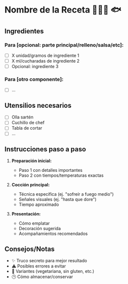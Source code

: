 # Nombre de la Receta 🥗🍲🍰 🐟

## Ingredientes

### Para [opcional: parte principal/relleno/salsa/etc]:

- [ ] X unidad/gramos de ingrediente 1
- [ ] X ml/cucharadas de ingrediente 2
- [ ] Opcional: ingrediente 3

### Para [otro componente]:

- [ ] ...

## Utensilios necesarios

- [ ] Olla sartén
- [ ] Cuchillo de chef
- [ ] Tabla de cortar
- [ ] ...

## Instrucciones paso a paso

1. **Preparación inicial:**

   - Paso 1 con detalles importantes
   - Paso 2 con tiempos/temperaturas exactas

2. **Cocción principal:**

   - Técnica específica (ej. "sofreír a fuego medio")
   - Señales visuales (ej. "hasta que dore")
   - Tiempo aproximado

3. **Presentación:**
   - Cómo emplatar
   - Decoración sugerida
   - Acompañamientos recomendados

## Consejos/Notas

- ✨ Truco secreto para mejor resultado
- ⚠️ Posibles errores a evitar
- 🌱 Variantes (vegetariana, sin gluten, etc.)
- 🕒 Cómo almacenar/conservar
